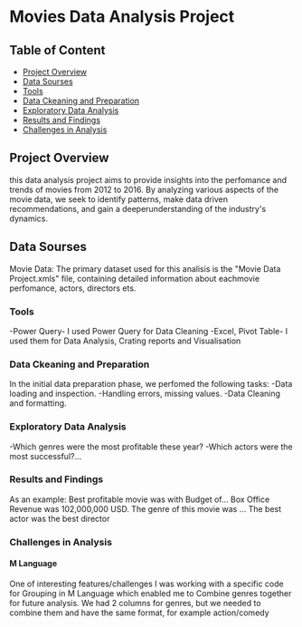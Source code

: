 # Movies Data Analysis Project

## Table of Content
 - [Project Overview](#project-overview)
 - [Data Sourses](#data-sourses)
 - [Tools](#tools)
 - [Data Ckeaning and Preparation](#data-cleaning-and-preparation)
 - [Exploratory Data Analysis](#exploratory-data-analysis)
 - [Results and Findings](#results-and-findings)
 - [Challenges in Analysis](#challenges-in-analysis)

## Project Overview

this data analysis project aims to provide insights into the perfomance and trends of movies from 2012 to 2016.
By analyzing various aspects of the movie data, we seek to identify patterns, make data driven recommendations, and gain a deeperunderstanding of the industry's dynamics.

## Data Sourses
Movie Data: The primary dataset used for this analisis is the "Movie Data Project.xmls" file, containing detailed information about eachmovie perfomance, actors, directors ets.

### Tools
-Power Query- I used Power Query for Data Cleaning
-Excel, Pivot Table- I used them for Data Analysis, Crating reports and Visualisation

### Data Ckeaning and Preparation
In the initial data preparation phase, we perfomed the following tasks:
-Data loading and inspection.
-Handling errors, missing values.
-Data Cleaning and formatting.

### Exploratory Data Analysis
-Which genres were the most profitable these year?
-Which actors were the most successful?...

### Results and Findings

As an example:
Best profitable movie was with Budget of... Box Office Revenue was 102,000,000 USD. The genre of this movie was ...
The best actor was
the best director 

### Challenges in Analysis
#### M Language
One of interesting features/challenges I was working with a specific code for Grouping in M Language which enabled me to Combine genres together for future analysis.
We had 2 columns for genres, but we needed to combine them and have the same format, for example action/comedy
